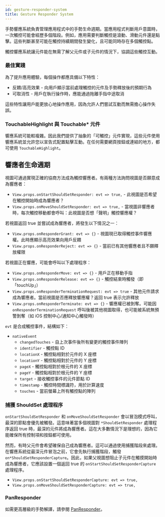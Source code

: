 ```yaml
---
id: gesture-responder-system
title: Gesture Responder System
---
```


手勢響應系統負責管理應用程式中的手勢生命週期。當應用程式判斷用戶意圖時，一次觸控可能會經歷多個階段。例如，應用需要判斷觸控是滾動、滑動元件還是點擊。這些判斷甚至可能在觸控持續期間發生變化，且可能同時存在多個觸控點。

觸控響應系統讓元件能在無需了解父元件或子元件的情況下，協調這些觸控互動。

### 最佳實踐

為了提升應用體驗，每個操作都應具備以下特性：

- 反饋/高亮效果 - 向用戶顯示當前處理觸控的元件及手勢釋放後的預期行為
- 可取消性 - 用戶在執行操作時，應能通過拖離手指中途取消

這些特性讓用戶能更放心地操作應用，因為允許人們嘗試互動而無需擔心操作失誤。

### TouchableHighlight 與 Touchable* 元件

響應系統可能較複雜。因此我們提供了抽象的「可觸控」元件實現，這些元件使用響應系統並允許您以宣告式配置點擊互動。在任何需要網頁按鈕或連結的地方，都可使用 `TouchableHighlight`。

## 響應者生命週期

視圖可通過實現正確的協商方法成為觸控響應者。有兩種方法詢問視圖是否願意成為響應者：

- `View.props.onStartShouldSetResponder: evt => true,` - 此視圖是否希望在觸控開始時成為響應者？
- `View.props.onMoveShouldSetResponder: evt => true,` - 當視圖非響應者時，每次觸控移動都會呼叫：此視圖是否想「聲明」觸控響應權？

若視圖返回 true 並嘗試成為響應者，將發生以下情況之一：

- `View.props.onResponderGrant: evt => {}` - 視圖現已取得觸控事件響應權。此時應顯示高亮效果向用戶反饋
- `View.props.onResponderReject: evt => {}` - 當前已有其他響應者且不願釋放權限

若視圖正在響應，可能會呼叫以下處理程序：

- `View.props.onResponderMove: evt => {}` - 用戶正在移動手指
- `View.props.onResponderRelease: evt => {}` - 觸控結束時觸發（即「touchUp」）
- `View.props.onResponderTerminationRequest: evt => true` - 其他元件請求成為響應者。當前視圖是否應釋放響應權？返回 true 表示允許釋放
- `View.props.onResponderTerminate: evt => {}` - 響應權已被剝奪。可能因 `onResponderTerminationRequest` 呼叫後被其他視圖取得，也可能被系統無預警剝奪（如 iOS 控制中心/通知中心觸發時）

`evt` 是合成觸控事件，結構如下：

- `nativeEvent`
  - `changedTouches` - 自上次事件後所有變更的觸控事件陣列
  - `identifier` - 觸控點 ID
  - `locationX` - 觸控點相對於元件的 X 座標
  - `locationY` - 觸控點相對於元件的 Y 座標
  - `pageX` - 觸控點相對於根元件的 X 座標
  - `pageY` - 觸控點相對於根元件的 Y 座標
  - `target` - 接收觸控事件的元件節點 ID
  - `timestamp` - 觸控時間標識符，用於計算速度
  - `touches` - 當前螢幕上所有觸控點的陣列

### 捕獲 ShouldSet 處理程序

`onStartShouldSetResponder` 和 `onMoveShouldSetResponder` 會以冒泡模式呼叫，最深的節點會優先被觸發。這意味著當多個視圖對 `*ShouldSetResponder` 處理程序返回 true 時，最深的元件將成為響應者。這在大多數情況下是理想的，因為它能確保所有控制項和按鈕都可使用。

然而，有時父元件會希望確保自己成為響應者。這可以通過使用捕獲階段來處理。在響應系統從最深元件冒泡之前，它會先執行捕獲階段，觸發 `on*ShouldSetResponderCapture`。因此，如果父視圖想阻止子元件在觸摸開始時成為響應者，它應該設置一個返回 true 的 `onStartShouldSetResponderCapture` 處理程序。

- `View.props.onStartShouldSetResponderCapture: evt => true,`
- `View.props.onMoveShouldSetResponderCapture: evt => true,`

### PanResponder

如需更高層級的手勢解譯，請參閱 [PanResponder](panresponder.md)。